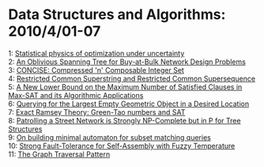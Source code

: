 # Data Structures and Algorithms: 2010/4/01-07  
1: [Statistical physics of optimization under uncertainty](https://doi.org/10.48550/arXiv.1003.6124)  
2: [An Oblivious Spanning Tree for Buy-at-Bulk Network Design Problems](https://doi.org/10.48550/arXiv.1004.0351)  
3: [CONCISE: Compressed 'n' Composable Integer Set](https://doi.org/10.48550/arXiv.1004.0403)  
4: [Restricted Common Superstring and Restricted Common Supersequence](https://doi.org/10.48550/arXiv.1004.0424)  
5: [A New Lower Bound on the Maximum Number of Satisfied Clauses in Max-SAT  and its Algorithmic Applications](https://doi.org/10.48550/arXiv.1004.0526)  
6: [Querying for the Largest Empty Geometric Object in a Desired Location](https://doi.org/10.48550/arXiv.1004.0558)  
7: [Exact Ramsey Theory: Green-Tao numbers and SAT](https://doi.org/10.48550/arXiv.1004.0653)  
8: [Patrolling a Street Network is Strongly NP-Complete but in P for Tree  Structures](https://doi.org/10.48550/arXiv.1004.0744)  
9: [On building minimal automaton for subset matching queries](https://doi.org/10.48550/arXiv.1004.0902)  
10: [Strong Fault-Tolerance for Self-Assembly with Fuzzy Temperature](https://doi.org/10.48550/arXiv.1004.0995)  
11: [The Graph Traversal Pattern](https://doi.org/10.48550/arXiv.1004.1001)  